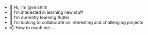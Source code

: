 - 👋 Hi, I’m @vinshith
- 👀 I’m interested in learning new stuff 
- 🌱 I’m currently learning flutter 
- 💞️ I’m looking to collaborate on interesting and challenging projects
- 📫 How to reach me ....

<!---
vinshith/vinshith is a ✨ special ✨ repository because its `README.md` (this file) appears on your GitHub profile.
You can click the Preview link to take a look at your changes.
--->
